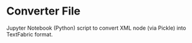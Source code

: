 # Converter File
Jupyter Notebook (Python) script to convert XML node (via Pickle) into TextFabric format.

